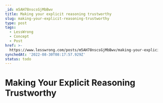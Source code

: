 ```yaml
---
_id: m5AH78nscsGjMbBwv
title: Making your explicit reasoning trustworthy
slug: making-your-explicit-reasoning-trustworthy
type: post
tags:
  - LessWrong
  - Concept
  - Post
href: >-
  https://www.lesswrong.com/posts/m5AH78nscsGjMbBwv/making-your-explicit-reasoning-trustworthy
synchedAt: '2022-08-30T08:17:57.929Z'
status: todo
---
```


# Making Your Explicit Reasoning Trustworthy
